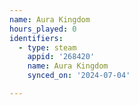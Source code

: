 ```yaml
---
name: Aura Kingdom
hours_played: 0
identifiers:
  - type: steam
    appid: '268420'
    name: Aura Kingdom
    synced_on: '2024-07-04'

---
```

